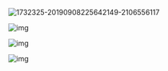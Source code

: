 <!--
title: 04-堆栈图
sort:
-->

![1732325-20190908225642149-2106556117](https://gitee.com/nmdfzf404/Image-hosting/raw/master/2020/20201228180744.png)

![img](https://gitee.com/nmdfzf404/Image-hosting/raw/master/2021/20210614230520.png)

![img](https://gitee.com/nmdfzf404/Image-hosting/raw/master/2021/20210614230527.png)

![img](https://gitee.com/nmdfzf404/Image-hosting/raw/master/2021/20210614230533.png)
